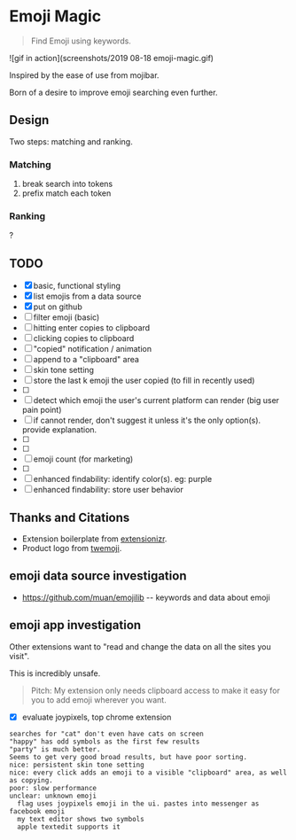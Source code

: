 # Emoji Magic

> Find Emoji using keywords.

![gif in action](screenshots/2019 08-18 emoji-magic.gif)

Inspired by the ease of use from mojibar.

Born of a desire to improve emoji searching even further.

## Design

Two steps: matching and ranking.

### Matching

1. break search into tokens
2. prefix match each token

### Ranking

?

## TODO

- [x] basic, functional styling
- [x] list emojis from a data source
- [x] put on github
- [ ] filter emoji (basic)
- [ ] hitting enter copies to clipboard
- [ ] clicking copies to clipboard
- [ ] "copied" notification / animation
- [ ] append to a "clipboard" area
- [ ] skin tone setting
- [ ] store the last k emoji the user copied (to fill in recently used)
- [ ] 
- [ ] detect which emoji the user's current platform can render (big user pain point)
- [ ] if cannot render, don't suggest it unless it's the only option(s). provide explanation.
- [ ] 
- [ ] 
- [ ] emoji count (for marketing)
- [ ] 
- [ ] enhanced findability: identify color(s). eg: purple
- [ ] enhanced findability: store user behavior

## Thanks and Citations

* Extension boilerplate from [extensionizr](extensionizr.com).
* Product logo from [twemoji](https://github.com/twitter/twemoji).

## emoji data source investigation

* https://github.com/muan/emojilib -- keywords and data about emoji

## emoji app investigation

Other extensions want to "read and change the data on all the sites you visit".

This is incredibly unsafe.

> Pitch: My extension only needs clipboard access to make it easy for you to add emoji wherever you want.

- [x] evaluate joypixels, top chrome extension

```
searches for "cat" don't even have cats on screen
"happy" has odd symbols as the first few results
"party" is much better.
Seems to get very good broad results, but have poor sorting.
nice: persistent skin tone setting
nice: every click adds an emoji to a visible "clipboard" area, as well as copying.
poor: slow performance
unclear: unknown emoji
  flag uses joypixels emoji in the ui. pastes into messenger as facebook emoji
  my text editor shows two symbols
  apple textedit supports it
```